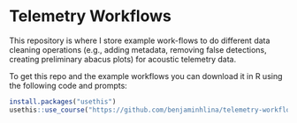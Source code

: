 
<!-- README.md is generated from README.Rmd. Please edit that file -->

# Telemetry Workflows

<!-- badges: start -->
<!-- badges: end -->

This repository is where I store example work-flows to do different data
cleaning operations (e.g., adding metadata, removing false detections,
creating preliminary abacus plots) for acoustic telemetry data.

To get this repo and the example workflows you can download it in R
using the following code and prompts:

``` r
install.packages("usethis")
usethis::use_course("https://github.com/benjaminhlina/telemetry-workflows/archive/refs/heads/master.zip"
```
